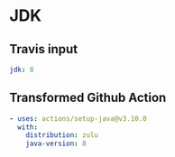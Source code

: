 # JDK

## Travis input

```yaml
jdk: 8
```

## Transformed Github Action

```yaml
- uses: actions/setup-java@v3.10.0
  with:
    distribution: zulu
    java-version: 8
```
